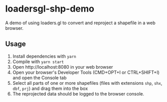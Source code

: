 # loadersgl-shp-demo

A demo of using loaders.gl to convert and reproject a shapefile in a web browser.

## Usage
1. Install dependencies with `yarn`
2. Compile with `yarn start`
3. Open http://localhost:8080 in your web browser
4. Open your browser's Developer Tools (CMD+OPT+I or CTRL+SHIFT+I) and open the Console tab
5. Select all parts of one or more shapefiles (files with extensions `shp`, `shx`, `dbf`, `prj`) and drag them into the box
6. The reprojected data should be logged to the browser console.


